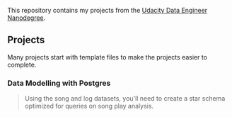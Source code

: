 This repository contains my projects from the [Udacity Data Engineer Nanodegree](https://www.udacity.com/course/data-engineer-nanodegree--nd027).

## Projects

Many projects start with template files to make the projects easier to complete.

### Data Modelling with Postgres

> Using the song and log datasets, you'll need to create a star schema optimized for queries on song play analysis.


